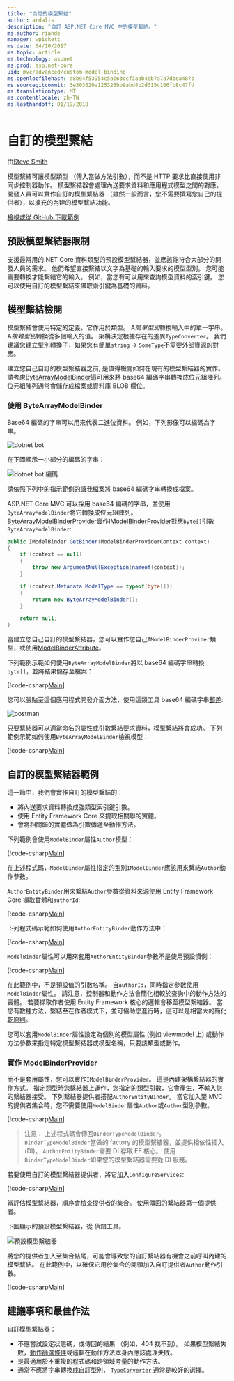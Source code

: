 ```yaml
---
title: "自訂的模型繫結"
author: ardalis
description: "自訂 ASP.NET Core MVC 中的模型繫結。"
ms.author: riande
manager: wpickett
ms.date: 04/10/2017
ms.topic: article
ms.technology: aspnet
ms.prod: asp.net-core
uid: mvc/advanced/custom-model-binding
ms.openlocfilehash: d8b94f53954c5ab63ccf3aab4eb7a7a7dbea487b
ms.sourcegitcommit: 3e303620a125325bb9abd4b2d315c106fb8c47fd
ms.translationtype: MT
ms.contentlocale: zh-TW
ms.lasthandoff: 01/19/2018
---
```

# <a name="custom-model-binding"></a>自訂的模型繫結

由[Steve Smith](https://ardalis.com/)

模型繫結可讓模型類型 （傳入當做方法引數），而不是 HTTP 要求比直接使用非同步控制器動作。 模型繫結器會處理內送要求資料和應用程式模型之間的對應。 開發人員可以實作自訂的模型繫結器 （雖然一般而言，您不需要撰寫您自己的提供者），以擴充的內建的模型繫結功能。

[檢視或從 GitHub 下載範例](https://github.com/aspnet/Docs/tree/master/aspnetcore/mvc/advanced/custom-model-binding/)

## <a name="default-model-binder-limitations"></a>預設模型繫結器限制

支援最常用的.NET Core 資料類型的預設模型繫結器，並應該能符合大部分的開發人員的需求。 他們希望直接繫結以文字為基礎的輸入要求的模型型別。 您可能需要轉換才能繫結它的輸入。 例如，當您有可以用來查詢模型資料的索引鍵。 您可以使用自訂的模型繫結來擷取索引鍵為基礎的資料。

## <a name="model-binding-review"></a>模型繫結檢閱

模型繫結會使用特定的定義，它作用於類型。 A*簡單型別*轉換輸入中的單一字串。 A*複雜型別*轉換從多個輸入的值。 架構決定根據存在的差異`TypeConverter`。 我們建議您建立型別轉換子，如果您有簡單`string`  ->  `SomeType`不需要外部資源的對應。

建立您自己自訂的模型繫結器之前, 是值得檢閱如何在現有的模型繫結器的實作。 請考慮[ByteArrayModelBinder](https://docs.microsoft.com/aspnet/core/api/microsoft.aspnetcore.mvc.modelbinding.binders.bytearraymodelbinder)這可用來將 base64 編碼字串轉換成位元組陣列。 位元組陣列通常會儲存成檔案或資料庫 BLOB 欄位。

### <a name="working-with-the-bytearraymodelbinder"></a>使用 ByteArrayModelBinder

Base64 編碼的字串可以用來代表二進位資料。 例如，下列影像可以編碼為字串。

![dotnet bot](custom-model-binding/images/bot.png "dotnet bot")

在下圖顯示一小部分的編碼的字串：

![dotnet bot 編碼](custom-model-binding/images/encoded-bot.png "dotnet bot 編碼")

請依照下列中的指示[範例的讀我檔案](https://github.com/aspnet/Docs/blob/master/aspnetcore/mvc/advanced/custom-model-binding/sample/CustomModelBindingSample/README.md)將 base64 編碼字串轉換成檔案。

ASP.NET Core MVC 可以採用 base64 編碼的字串，並使用`ByteArrayModelBinder`將它轉換成位元組陣列。 [ByteArrayModelBinderProvider](https://docs.microsoft.com/aspnet/core/api/microsoft.aspnetcore.mvc.modelbinding.binders.bytearraymodelbinderprovider)實作[IModelBinderProvider](https://docs.microsoft.com/aspnet/core/api/microsoft.aspnetcore.mvc.modelbinding.imodelbinderprovider)對應`byte[]`引數`ByteArrayModelBinder`:

```csharp
public IModelBinder GetBinder(ModelBinderProviderContext context)
{
    if (context == null)
    {
        throw new ArgumentNullException(nameof(context));
    }

    if (context.Metadata.ModelType == typeof(byte[]))
    {
        return new ByteArrayModelBinder();
    }

    return null;
}
```

當建立您自己自訂的模型繫結器，您可以實作您自己`IModelBinderProvider`類型，或使用[ModelBinderAttribute](https://docs.microsoft.com/aspnet/core/api/microsoft.aspnetcore.mvc.modelbinderattribute)。

下列範例示範如何使用`ByteArrayModelBinder`將以 base64 編碼字串轉換`byte[]`，並將結果儲存至檔案：

[!code-csharp[Main](custom-model-binding/sample/CustomModelBindingSample/Controllers/ImageController.cs?name=post1&highlight=3)]

您可以張貼至這個應用程式開發介面方法，使用這類工具 base64 編碼字串[郵差](https://www.getpostman.com/):

![postman](custom-model-binding/images/postman.png "postman")

只要繫結器可以適當命名的屬性或引數繫結要求資料，模型繫結將會成功。 下列範例示範如何使用`ByteArrayModelBinder`檢視模型：

[!code-csharp[Main](custom-model-binding/sample/CustomModelBindingSample/Controllers/ImageController.cs?name=post2&highlight=2)]

## <a name="custom-model-binder-sample"></a>自訂的模型繫結器範例

這一節中，我們會實作自訂的模型繫結的：

- 將內送要求資料轉換成強類型索引鍵引數。
- 使用 Entity Framework Core 來提取相關聯的實體。
- 會將相關聯的實體做為引數傳遞至動作方法。

下列範例會使用`ModelBinder`屬性`Author`模型：

[!code-csharp[Main](custom-model-binding/sample/CustomModelBindingSample/Data/Author.cs?highlight=10)]

在上述程式碼，`ModelBinder`屬性指定的型別`IModelBinder`應該用來繫結`Author`動作參數。 

`AuthorEntityBinder`用來繫結`Author`參數從資料來源使用 Entity Framework Core 擷取實體和`authorId`:

[!code-csharp[Main](custom-model-binding/sample/CustomModelBindingSample/Binders/AuthorEntityBinder.cs?name=demo)]

下列程式碼示範如何使用`AuthorEntityBinder`動作方法中：

[!code-csharp[Main](custom-model-binding/sample/CustomModelBindingSample/Controllers/BoundAuthorsController.cs?name=demo2&highlight=2)]

`ModelBinder`屬性可以用來套用`AuthorEntityBinder`參數不是使用預設慣例：

[!code-csharp[Main](custom-model-binding/sample/CustomModelBindingSample/Controllers/BoundAuthorsController.cs?name=demo1&highlight=2)]

在此範例中，不是預設值的引數名稱。 自`authorId`，同時指定參數使用`ModelBinder`屬性。 請注意，控制器和動作方法會簡化相較於查詢中的動作方法的實體。 若要擷取作者使用 Entity Framework 核心的邏輯會移至模型繫結器。 當您有數種方法，繫結至在作者模式下，並可協助您進行時，這可以是相當大的簡化[乾原則](http://deviq.com/don-t-repeat-yourself/)。

您可以套用`ModelBinder`屬性設定為個別的模型屬性 (例如 viewmodel 上) 或動作方法參數來指定特定模型繫結器或模型名稱，只要該類型或動作。

### <a name="implementing-a-modelbinderprovider"></a>實作 ModelBinderProvider

而不是套用屬性，您可以實作`IModelBinderProvider`。 這是內建架構繫結器的實作方式。 指定類型時您繫結器上運作，您指定的類型引數，它會產生，**不**輸入您的繫結器接受。 下列繫結器提供者搭配`AuthorEntityBinder`。 當它加入至 MVC 的提供者集合時，您不需要使用`ModelBinder`屬性`Author`或`Author`型別參數。

[!code-csharp[Main](custom-model-binding/sample/CustomModelBindingSample/Binders/AuthorEntityBinderProvider.cs?highlight=17-20)]

> 注意： 上述程式碼會傳回`BinderTypeModelBinder`。 `BinderTypeModelBinder`當做的 factory 的模型繫結器，並提供相依性插入 (DI)。 `AuthorEntityBinder`需要 DI 存取 EF 核心。 使用`BinderTypeModelBinder`如果您的模型繫結器需要從 DI 服務。

若要使用自訂的模型繫結器提供者，將它加入`ConfigureServices`:

[!code-csharp[Main](custom-model-binding/sample/CustomModelBindingSample/Startup.cs?name=callout&highlight=5-9)]

當評估模型繫結器，順序會檢查提供者的集合。 使用傳回的繫結器第一個提供者。

下圖顯示的預設模型繫結器，從 偵錯工具。

![預設模型繫結器](custom-model-binding/images/default-model-binders.png "預設模型繫結器")

將您的提供者加入至集合結尾，可能會導致您的自訂繫結器有機會之前呼叫內建的模型繫結。 在此範例中，以確保它用於集合的開頭加入自訂提供者`Author`動作引數。

[!code-csharp[Main](custom-model-binding/sample/CustomModelBindingSample/Startup.cs?name=callout&highlight=5-9)]

## <a name="recommendations-and-best-practices"></a>建議事項和最佳作法

自訂模型繫結器：
- 不應嘗試設定狀態碼，或傳回的結果 （例如，404 找不到）。 如果模型繫結失敗，[動作篩選條件](xref:mvc/controllers/filters)或邏輯在動作方法本身內應該處理失敗。
- 是最適用於不重複的程式碼和跨領域考量的動作方法。
- 通常不應將字串轉換成自訂型別， [ `TypeConverter` ](https://docs.microsoft.com//dotnet/api/system.componentmodel.typeconverter)通常是較好的選擇。
